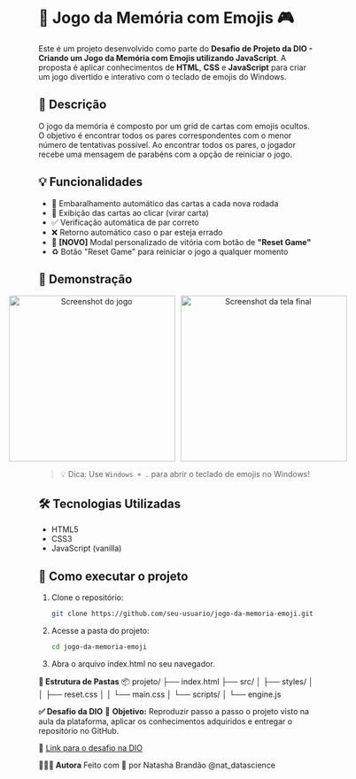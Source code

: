 # 🧠 Jogo da Memória com Emojis 🎮

Este é um projeto desenvolvido como parte do **Desafio de Projeto da DIO - Criando um Jogo da Memória com Emojis utilizando JavaScript**. A proposta é aplicar conhecimentos de **HTML**, **CSS** e **JavaScript** para criar um jogo divertido e interativo com o teclado de emojis do Windows.

## 📌 Descrição

O jogo da memória é composto por um grid de cartas com emojis ocultos. O objetivo é encontrar todos os pares correspondentes com o menor número de tentativas possível. Ao encontrar todos os pares, o jogador recebe uma mensagem de parabéns com a opção de reiniciar o jogo.

## 💡 Funcionalidades

- 🔁 Embaralhamento automático das cartas a cada nova rodada
- 🧠 Exibição das cartas ao clicar (virar carta)
- ✅ Verificação automática de par correto
- ❌ Retorno automático caso o par esteja errado
- 🎉 **[NOVO]** Modal personalizado de vitória com botão de **"Reset Game"**
- ♻️ Botão "Reset Game" para reiniciar o jogo a qualquer momento

## 📸 Demonstração

<p align="center" style="display: flex; justify-content: center; gap: 10px;">
  <img src="Jogo.png" alt="Screenshot do jogo" style="height: 300px; width: auto; object-fit: cover;" />
  <img src="Tela final.png" alt="Screenshot da tela final" style="height: 300px; width: auto; object-fit: cover;" />
</p>

> 💡 Dica: Use `Windows + .` para abrir o teclado de emojis no Windows!

## 🛠️ Tecnologias Utilizadas

- HTML5
- CSS3
- JavaScript (vanilla)

## 🚀 Como executar o projeto

1. Clone o repositório:
   ```bash
   git clone https://github.com/seu-usuario/jogo-da-memoria-emoji.git

2. Acesse a pasta do projeto:
   ```bash
   cd jogo-da-memoria-emoji

3. Abra o arquivo index.html no seu navegador.

**📁 Estrutura de Pastas**
📦 projeto/
├── index.html
├── src/
│   ├── styles/
│   │   ├── reset.css
│   │   └── main.css
│   └── scripts/
│       └── engine.js

**✅ Desafio da DIO**
🎯 **Objetivo:** Reproduzir passo a passo o projeto visto na aula da plataforma, aplicar os conhecimentos adquiridos e entregar o repositório no GitHub.

🔗 [Link para o desafio na DIO](https://web.dio.me/project/criando-um-jogo-da-memoria-com-emojis/learning/b9abc3c3-bca8-4f8d-850f-0a450d7742cb?back=/track/coding-future-front-end-do-zero&tab=undefined&moduleId=undefined)


**🙋🏻‍♀️ Autora**
Feito com 💜 por Natasha Brandão
@nat_datascience